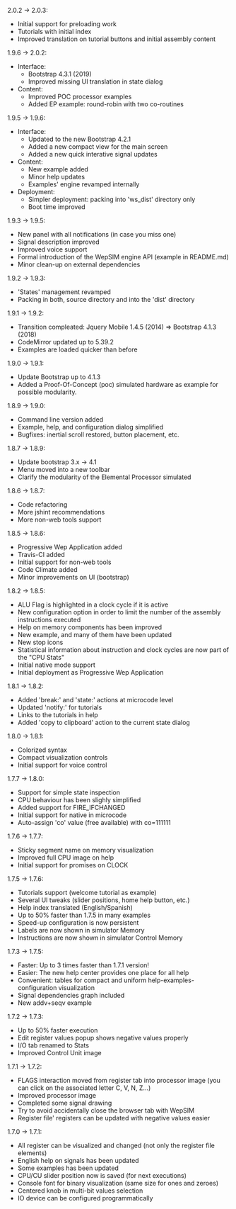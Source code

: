 
2.0.2 -> 2.0.3:
* Initial support for preloading work
* Tutorials with initial index
* Improved translation on tutorial buttons and initial assembly content

1.9.6 -> 2.0.2:
* Interface:
  + Bootstrap 4.3.1 (2019)
  + Improved missing UI translation in state dialog
* Content:
  + Improved POC processor examples
  + Added EP example: round-robin with two co-routines

1.9.5 -> 1.9.6:
* Interface:
  + Updated to the new Bootstrap 4.2.1
  + Added a new compact view for the main screen
  + Added a new quick interative signal updates
* Content:
  + New example added
  + Minor help updates
  + Examples' engine revamped internally
* Deployment:
  + Simpler deployment: packing into 'ws_dist' directory only
  + Boot time improved

1.9.3 -> 1.9.5:
* New panel with all notifications (in case you miss one)
* Signal description improved
* Improved voice support 
* Formal introduction of the WepSIM engine API (example in README.md) 
* Minor clean-up on external dependencies

1.9.2 -> 1.9.3:
* 'States' management revamped
* Packing in both, source directory and into the 'dist' directory

1.9.1 -> 1.9.2:
* Transition compleated: Jquery Mobile 1.4.5 (2014) => Bootstrap 4.1.3 (2018)
* CodeMirror updated up to 5.39.2
* Examples are loaded quicker than before

1.9.0 -> 1.9.1:
* Update Bootstrap up to 4.1.3
* Added a Proof-Of-Concept (poc) simulated hardware as example for possible modularity.

1.8.9 -> 1.9.0:
* Command line version added
* Example, help, and configuration dialog simplified
* Bugfixes: inertial scroll restored, button placement, etc.

1.8.7 -> 1.8.9:
* Update bootstrap 3.x -> 4.1
* Menu moved into a new toolbar
* Clarify the modularity of the Elemental Processor simulated

1.8.6 -> 1.8.7:
* Code refactoring
* More jshint recommendations
* More non-web tools support

1.8.5 -> 1.8.6:
* Progressive Wep Application added
* Travis-CI added
* Initial support for non-web tools
* Code Climate added
* Minor improvements on UI (bootstrap)

1.8.2 -> 1.8.5:
* ALU Flag is highlighted in a clock cycle if it is active
* New configuration option in order to limit the number of the assembly instructions executed
* Help on memory components has been improved
* New example, and many of them have been updated
* New stop icons
* Statistical information about instruction and clock cycles are now part of the "CPU Stats"
* Initial native mode support
* Initial deployment as Progressive Wep Application

1.8.1 -> 1.8.2:
* Added 'break:' and 'state:' actions at microcode level
* Updated 'notify:' for tutorials
* Links to the tutorials in help 
* Added 'copy to clipboard' action to the current state dialog

1.8.0 -> 1.8.1:
* Colorized syntax
* Compact visualization controls
* Initial support for voice control

1.7.7 -> 1.8.0:
* Support for simple state inspection
* CPU behaviour has been slighly simplified
* Added support for FIRE_IFCHANGED
* Initial support for native in microcode
* Auto-assign 'co' value (free available) with co=111111

1.7.6 -> 1.7.7:
* Sticky segment name on memory visualization
* Improved full CPU image on help
* Initial support for promises on CLOCK

1.7.5 -> 1.7.6:
* Tutorials support (welcome tutorial as example)
* Several UI tweaks (slider positions, home help button, etc.)
* Help index translated (English/Spanish)
* Up to 50% faster than 1.7.5 in many examples
* Speed-up configuration is now persistent
* Labels are now shown in simulator Memory
* Instructions are now shown in simulator Control Memory

1.7.3 -> 1.7.5:
* Faster: Up to 3 times faster than 1.7.1 version!
* Easier: The new help center provides one place for all help
* Convenient: tables for compact and uniform help-examples-configuration visualization
* Signal dependencies graph included
* New addv+seqv example

1.7.2 -> 1.7.3:
* Up to 50% faster execution 
* Edit register values popup shows negative values properly
* I/O tab renamed to Stats
* Improved Control Unit image

1.7.1 -> 1.7.2:
* FLAGS interaction moved from register tab into processor image (you can click on the associated letter C, V, N, Z...)
* Improved processor image
* Completed some signal drawing
* Try to avoid accidentally close the browser tab with WepSIM
* Register file' registers can be updated with negative values easier

1.7.0 -> 1.7.1:
* All register can be visualized and changed (not only the register file elements)
* English help on signals has been updated
* Some examples has been updated
* CPU/CU slider position now is saved (for next executions)
* Console font for binary visualization (same size for ones and zeroes)
* Centered knob in multi-bit values selection
* IO device can be configured programmatically

